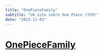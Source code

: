```yaml
---
title: "OnePieceFamily"
subtitle: "Um site sobre One Piece (TCM)"
date: "2023-11-03"
---
```


# [OnePieceFamily](https://onepiecefamily.gustavoaureliano.com.br)
